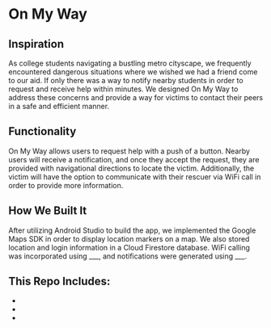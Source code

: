 # On My Way
## Inspiration
As college students navigating a bustling metro cityscape, we frequently encountered dangerous situations where we wished we had a friend come to our aid. If only there was a way to notify nearby students in order to request and receive help within minutes. We designed On My Way to address these concerns and provide a way for victims to contact their peers in a safe and efficient manner.

## Functionality
On My Way allows users to request help with a push of a button. Nearby users will receive a notification, and once they accept the request, they are provided with navigational directions to locate the victim. Additionally, the victim will have the option to communicate with their rescuer via WiFi call in order to provide more information. 

## How We Built It
After utilizing Android Studio to build the app, we implemented the Google Maps SDK in order to display location markers on a map. We also stored location and login information in a Cloud Firestore database. WiFi calling was incorporated using ___, and notifications were generated using ___.

## This Repo Includes:
*
*
*
